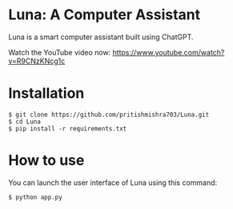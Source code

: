 # Luna: A Computer Assistant 

Luna is a smart computer assistant built using ChatGPT.

Watch the YouTube video now: https://www.youtube.com/watch?v=R9CNzKNcg1c

# Installation
```
$ git clone https://github.com/pritishmishra703/Luna.git
$ cd Luna
$ pip install -r requirements.txt
```

# How to use

You can launch the user interface of Luna using this command:
```
$ python app.py
```
